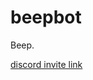 # beepbot
Beep.

[discord invite link](https://discord.com/oauth2/authorize?client_id=1355840509322727554&permissions=1747121895636800&integration_type=0&scope=bot)